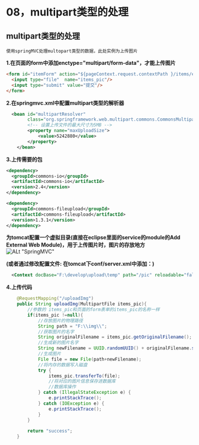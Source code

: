 # 08，multipart类型的处理

## multipart类型的处理

`使用springMVC处理multopart类型的数据，此处实例为上传图片`

**1.在页面的form中添加enctype="multipart/form-data"，才能上传图片**
```html
<form id="itemForm" action="${pageContext.request.contextPath }/items/editItemsSubmit.action" method="post" enctype="multipart/form-data">
  <input type="file"  name="items_pic"/> 
  <input type="submit" value="提交"/>
</form>
```
**2.在springmvc.xml中配置multipart类型的解析器**
```xml
  <bean id="multipartResolver"
		class="org.springframework.web.multipart.commons.CommonsMultipartResolver">
		<!-- 设置上传文件的最大尺寸为5MB -->
		<property name="maxUploadSize">
			<value>5242880</value>
		</property>
	</bean>
```
**3.上传需要的包**
```xml
<dependency>
  <groupId>commons-io</groupId>
  <artifactId>commons-io</artifactId>
  <version>2.4</version>
</dependency>

<dependency>
  <groupId>commons-fileupload</groupId>
  <artifactId>commons-fileupload</artifactId>
  <version>1.3.1</version>
</dependency>
```
**为tomcat配置一个虚拟目录(直接在eclipse里面的service的module的Add External Web Module)，用于上传图片时，图片的存放地方**
![ALt "SpringMVC"](https://github.com/LCN29/MyNote/blob/picture-branch/Picture/Java/JavaFrameWork/virtualDirectory.png?raw=true '悬浮的提示')

**(或者通过修改配置文件: 在tomcat下conf/server.xml中添加：)**
```xml
  <Context docBase="F:\develop\upload\temp" path="/pic" reloadable="false"/>
```

**4.上传代码**
```java
    @RequestMapping("/uploadImg")
    public String uploadImg(MultipartFile items_pic){
    	//参数的 items_pic和页面的form表单的items_pic的名称一样
    	if(items_pic !=null){
    		//存放图片的物理路径
    		String path = "F:\\img\\";
    		//获取图片的名字
    		String originalFilename = items_pic.getOriginalFilename();
    		//生成新的图片名字
    		String newFilename = UUID.randomUUID() + originalFilename.substring( originalFilename.lastIndexOf("."));
    		//生成图片
    		File file = new File(path+newFilename);
    		//将内存的数据写入磁盘
    		try {
    			items_pic.transferTo(file);
    			//将对应的图片信息保存进数据库
    			//数据库操作	
			} catch (IllegalStateException e) {
				e.printStackTrace();
			} catch (IOException e) {
				e.printStackTrace();
			}
    	}
    	
    	return "success";
    }
```



